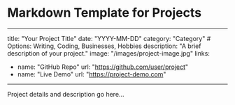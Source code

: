 # Markdown Template for Projects
---
title: "Your Project Title"
date: "YYYY-MM-DD"
category: "Category" # Options: Writing, Coding, Businesses, Hobbies
description: "A brief description of your project."
image: "/images/project-image.jpg"
links:
  - name: "GitHub Repo"
    url: "https://github.com/user/project"
  - name: "Live Demo"
    url: "https://project-demo.com"
---

Project details and description go here...